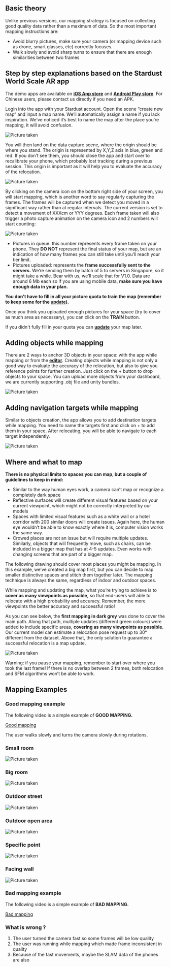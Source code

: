 ## Basic theory
Unlike previous versions, our mapping strategy is focused on collecting good quality data rather than a maximum of data. So the most important mapping instructions are:
* Avoid blurry pictures, make sure your camera (or mapping device such as drone, smart glasses, etc) correctly focuses.
* Walk slowly and avoid sharp turns to ensure that there are enough similarities between two frames 

## Step by step explanations based on the Stardust World Scale AR app
The demo apps are available on [__iOS App store__](https://apps.apple.com/us/app/stardust-world-scale-ar/id1551574766#?platform=iphone) and [__Android Play store__](https://play.google.com/store/apps/details?id=com.neogoma.stardust&pcampaignid=pcampaignidMKT-Other-global-all-co-prtnr-py-PartBadge-Mar2515-1). For Chinese users, please contact us directly if you need an APK. 

Login into the app with your Stardust account. Open the scene “create new map” and input a map name. We’ll automatically assign a name if you lack inspiration. We’ve noticed it’s best to name the map after the place you’re mapping, it will avoid confusion. 

![Picture taken](_img/map_name.png)

You will then land on the data capture scene, where the origin should be where you stand. The origin is represented by X,Y,Z axis in blue, green and red. If you don’t see them, you should close the app and start over to recalibrate your phone, which probably lost tracking during a previous session. This origin is important as it will help you to evaluate the accuracy of the relocation. 

![Picture taken](_img/map_relocate.png)

By clicking on the camera icon on the bottom right side of your screen, you will start mapping, which is another word to say regularly capturing the frames. The frames will be captured when we detect you moved in a significant way rather than at regular intervals. The current version is set to detect a movement of XXXcm or YYY degrees. Each frame taken will also trigger a photo capture animation on the camera icon and 2 numbers will start counting:

![Picture taken](_img/pic_upload.png)

* Pictures in queue: this number represents every frame taken on your phone. They __DO NOT__ represent the final status of your map, but are an indication of how many frames you can still take until you’ll reach your tier limit.
* Pictures uploaded: represents the __frame successfully sent to the servers.__ We’re sending them by batch of 5 to servers in Singapore, so it might take a while. Bear with us, we’ll scale that for V1.0. Data are around 6 Mb each so if you are using mobile data, __make sure you have enough data in your plan.__

__You don't have to fill in all your picture quota to train the map (remember to keep some for the [update](update_instructions.md)).__

Once you think you uploaded enough pictures for your space (try to cover as much area as necessary), you can click on the __TRAIN__ button.

If you didn't fully fill in your quota you can [__update__](update_instructions.md) your map later.

## Adding objects while mapping
There are 2 ways to anchor 3D objects in your space: with the app while mapping or from the [__editor__](editor_commands.md). Creating objects while mapping is not only a good way to evaluate the accuracy of the relocation, but also to give you reference points for further creation. Just click on the + button to drop objects to your space. You can upload more objects from your dashboard, we are currently supporting .obj file and unity bundles.

![Picture taken](_img/map_object.png)

## Adding navigation targets while mapping
Similar to objects creation, the app allows you to add destination targets while mapping. You need to name the targets first and click on + to add them in your space. After relocating, you will be able to navigate to each target independently.

![Picture taken](_img/map_navigate.png)

## Where and what to map
__There is no physical limits to spaces you can map, but a couple of guidelines to keep in mind:__

* Similar to the way human eyes work, a camera can’t map or recognize a completely dark space
* Reflective surfaces will create different visual features based on your current viewpoint, which might not be correctly interpreted by our models
* Spaces with limited visual features such as a white wall or a hotel corridor with 200 similar doors will create issues. Again here, the human eye wouldn’t be able to know exactly where it is, computer vision works the same way. 
* Crowed places are not an issue but will require multiple updates. Similarly, objects that will frequently move, such as chairs, can be included in a bigger map that has at 4-5 updates. Even works with changing screens that are part of a bigger map.


The following drawing should cover most places you might be mapping. In this example, we’ve created a big map first, but you can decide to map smaller distinctive spaces and stitch them together later. The mapping technique is always the same, regardless of indoor and outdoor spaces.

While mapping and updating the map, what you’re trying to achieve is to **cover as many viewpoints as possible,** so that end-users will able to relocate with a high probability and accuracy. Remember, the more viewpoints the better accuracy and successful ratio!

As you can see below, the **first mapping in dark grey** was done to cover the main path. Along that path, multiple updates (different green colours) were added to include specific areas, **covering as many viewpoints as possible.** Our current model can estimate a relocation pose request up to 30° different from the dataset. Above that, the only solution to guarantee a successful relocation is a map update. 

![Picture taken](_img/map_illustrate.jpg)

Warning: if you pause your mapping, remember to start over where you took the last frame! If there is no overlap between 2 frames, both relocation and SFM algorithms won’t be able to work.

## Mapping Examples
### Good mapping example
The following video is a simple example of **GOOD MAPPING.**

[Good mapping](_videos/good_mapping.mp4  ':include :type=video')

The user walks slowly and turns the camera slowly during rotations.

### Small room
![Picture taken](_img/smallroom.png)

### Big room
![Picture taken](_img/bigroom.png)

### Outdoor street
![Picture taken](_img/street.png)

### Outdoor open area
![Picture taken](_img/openarea.png)

### Specific point 
![Picture taken](_img/point.png)

### Facing wall
![Picture taken](_img/wall.png)

### Bad mapping example
The following video is a simple example of **BAD MAPPING.**

[Bad mapping](_videos/bad_mapping.mp4 ':include :type=video')

### What is wrong ?

1. The user turned the camera fast so some frames will be low quality
2. The user was running while mapping which made frame inconsistent in quality
3. Because of the fast movements, maybe the SLAM data of the phones are also